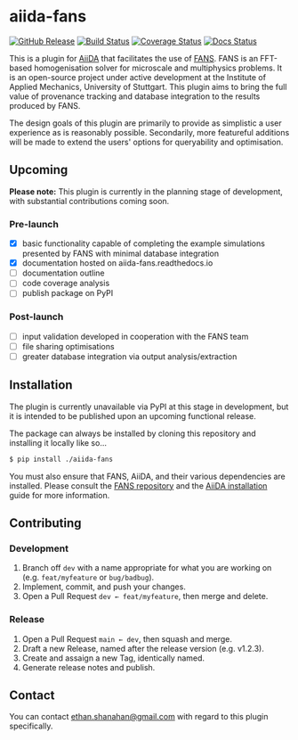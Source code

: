 # aiida-fans

<!-- [![PyPI Package][pypi-badge]][pypi-link] -->
[![GitHub Release][release-badge]][release-link]
[![Build Status][ci-badge]][ci-link]
[![Coverage Status][cov-badge]][cov-link]
[![Docs Status][docs-badge]][docs-link]

This is a plugin for [AiiDA][aiida-link] that facilitates the use of [FANS][FANS-link]. FANS is an FFT-based homogenisation solver for microscale and multiphysics problems. It is an open-source project under active development at the Institute of Applied Mechanics, University of Stuttgart. This plugin aims to bring the full value of provenance tracking and database integration to the results produced by FANS.

The design goals of this plugin are primarily to provide as simplistic a user experience as is reasonably possible. Secondarily, more featureful additions will be made to extend the users' options for queryability and optimisation.

## Upcoming
**Please note:** This plugin is currently in the planning stage of development, with substantial contributions coming soon.

### Pre-launch
- [x] basic functionality capable of completing the example simulations presented by FANS with minimal database integration
- [x] documentation hosted on aiida-fans.readthedocs.io
- [ ] documentation outline
- [ ] code coverage analysis
- [ ] publish package on PyPI

### Post-launch
- [ ] input validation developed in cooperation with the FANS team
- [ ] file sharing optimisations
- [ ] greater database integration via output analysis/extraction 

## Installation
The plugin is currently unavailable via PyPI at this stage in development, but it is intended to be published upon an upcoming functional release.

The package can always be installed by cloning this repository and installing it locally like so...

```bash
$ pip install ./aiida-fans
```

You must also ensure that FANS, AiiDA, and their various dependencies are installed. Please consult the [FANS repository][FANS-link] and the [AiiDA installation][aiida-install-link] guide for more information.

## Contributing

### Development
1. Branch off `dev` with a name appropriate for what you are working on (e.g. `feat/myfeature` or `bug/badbug`).
2. Implement, commit, and push your changes.
3. Open a Pull Request `dev ← feat/myfeature`, then merge and delete.

### Release
1. Open a Pull Request `main ← dev`, then squash and merge.
2. Draft a new Release, named after the release version (e.g. v1.2.3).
3. Create and assaign a new Tag, identically named.
3. Generate release notes and publish.

## Contact

You can contact ethan.shanahan@gmail.com with regard to this plugin specifically.

<!-- URLs -->
[pypi-badge]: https://badge.fury.io/py/aiida-fans.svg
[pypi-link]: https://badge.fury.io/py/aiida-fans
[release-badge]: https://img.shields.io/github/v/release/ethan-shanahan/aiida-fans?include_prereleases
[release-link]: https://github.com/ethan-shanahan/aiida-fans/releases
[ci-badge]: https://github.com/ethan-shanahan/aiida-fans/actions/workflows/ci.yml/badge.svg?branch=main
[ci-link]: https://github.com/ethan-shanahan/aiida-fans/actions
[cov-badge]: https://coveralls.io/repos/github/ethan-shanahan/aiida-fans/badge.svg?branch=main
[cov-link]: https://coveralls.io/github/ethan-shanahan/aiida-fans?branch=main
[docs-badge]: https://readthedocs.org/projects/aiida-fans/badge
[docs-link]: http://aiida-fans.readthedocs.io/

[aiida-link]: https://www.aiida.net/
[aiida-install-link]: https://aiida.readthedocs.io/projects/aiida-core/en/latest/installation/index.html
[FANS-link]: https://github.com/DataAnalyticsEngineering/FANS
